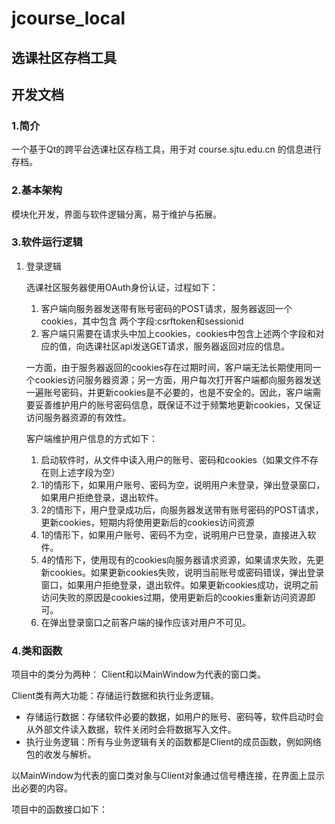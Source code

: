 # jcourse_local 
## 选课社区存档工具
## 开发文档
### 1.简介
一个基于Qt的跨平台选课社区存档工具，用于对 course.sjtu.edu.cn 的信息进行存档。
### 2.基本架构
模块化开发，界面与软件逻辑分离，易于维护与拓展。
### 3.软件运行逻辑
1. 登录逻辑
    
    选课社区服务器使用OAuth身份认证，过程如下：
    
    1. 客户端向服务器发送带有账号密码的POST请求，服务器返回一个cookies，其中包含 两个字段:csrftoken和sessionid
    2. 客户端只需要在请求头中加上cookies，cookies中包含上述两个字段和对应的值，向选课社区api发送GET请求，服务器返回对应的信息。

    一方面，由于服务器返回的cookies存在过期时间，客户端无法长期使用同一个cookies访问服务器资源；另一方面，用户每次打开客户端都向服务器发送一遍账号密码，并更新cookies是不必要的，也是不安全的。因此，客户端需要妥善维护用户的账号密码信息，既保证不过于频繁地更新cookies，又保证访问服务器资源的有效性。

    客户端维护用户信息的方式如下：
    1. 启动软件时，从文件中读入用户的账号、密码和cookies（如果文件不存在则上述字段为空）
    2. 1的情形下，如果用户账号、密码为空，说明用户未登录，弹出登录窗口，如果用户拒绝登录，退出软件。
    3. 2的情形下，用户登录成功后，向服务器发送带有账号密码的POST请求，更新cookies，短期内将使用更新后的cookies访问资源
    4. 1的情形下，如果用户账号、密码不为空，说明用户已登录，直接进入软件。
    5. 4的情形下，使用现有的cookies向服务器请求资源，如果请求失败，先更新cookies。如果更新cookies失败，说明当前账号或密码错误，弹出登录窗口，如果用户拒绝登录，退出软件。如果更新cookies成功，说明之前访问失败的原因是cookies过期，使用更新后的cookies重新访问资源即可。
    6. 在弹出登录窗口之前客户端的操作应该对用户不可见。
    
### 4.类和函数
项目中的类分为两种： Client和以MainWindow为代表的窗口类。

Client类有两大功能：存储运行数据和执行业务逻辑。
* 存储运行数据：存储软件必要的数据，如用户的账号、密码等，软件启动时会从外部文件读入数据，软件关闭时会将数据写入文件。
* 执行业务逻辑：所有与业务逻辑有关的函数都是Client的成员函数，例如网络包的收发与解析。

以MainWindow为代表的窗口类对象与Client对象通过信号槽连接，在界面上显示出必要的内容。

项目中的函数接口如下：
